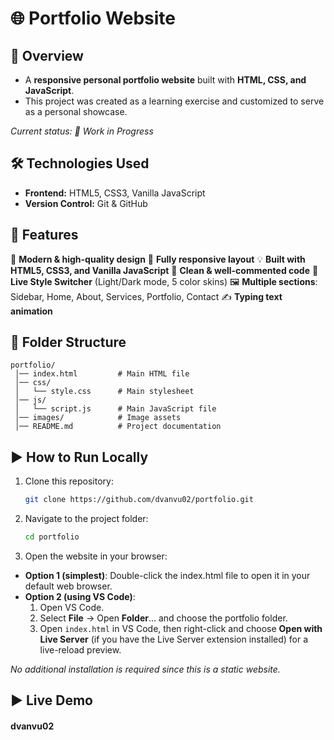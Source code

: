 # 🌐 Portfolio Website
## 📌 Overview
- A **responsive personal portfolio website** built with **HTML, CSS, and JavaScript**.  
- This project was created as a learning exercise and customized to serve as a personal showcase.


_Current status: 🚧 Work in Progress_


## 🛠️ Technologies Used
- **Frontend:** HTML5, CSS3, Vanilla JavaScript  
- **Version Control:** Git & GitHub  
## 🚀 Features
🎨 **Modern & high-quality design**
📱 **Fully responsive layout**
💡 **Built with HTML5, CSS3, and Vanilla JavaScript**
🧹 **Clean & well-commented code**
🎨 **Live Style Switcher** (Light/Dark mode, 5 color skins)
🖼️ **Multiple sections**: Sidebar, Home, About, Services, Portfolio, Contact
✍️ **Typing text animation** 
## 📂 Folder Structure
```plaintext
portfolio/
 │── index.html         # Main HTML file
 │── css/
 │   └── style.css      # Main stylesheet
 │── js/
 │   └── script.js      # Main JavaScript file
 │── images/            # Image assets
 │── README.md          # Project documentation
```
## ▶️ How to Run Locally

1. Clone this repository:

   ```bash
   git clone https://github.com/dvanvu02/portfolio.git
   ```


2. Navigate to the project folder:
    ```bash
    cd portfolio
    ```


3. Open the website in your browser:
- **Option 1 (simplest)**: Double-click the index.html file to open it in your default web browser.
- **Option 2 (using VS Code)**:
    1. Open VS Code.
    2. Select **File** → Open **Folder**... and choose the portfolio folder.
    3. Open `index.html` in VS Code, then right-click and choose **Open with Live Server** (if you have the Live Server extension installed) for a live-reload preview.


*No additional installation is required since this is a static website.*


## ▶️ Live Demo



#### dvanvu02